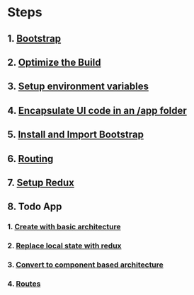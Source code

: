 # Steps

## 1. [Bootstrap](./steps/1.Bootstrap.md)

## 2. [Optimize the Build](./steps/2.OptimizeTheBuild.md)

## 3. [Setup environment variables](./steps/3.SetupEnvironmentVariables.md)

## 4. [Encapsulate UI code in an /app folder](./steps/4.EncapsulateUIcodeInAnAppFolder)

## 5. [Install and Import Bootstrap](./steps/5.InstallAndImportBootstrap.md)

## 6. [Routing](./steps/6.Routing.md)

## 7. [Setup Redux](./steps/7.SetupRedux.md)

## 8. Todo App

### 1. [Create with basic architecture](./steps/todo-app/1.CreateWithBasicArchitecture.md)

### 2. [Replace local state with redux](./steps/todo-app/2.ReplaceLocalStateWithRedux.md)

### 3. [Convert to component based architecture](./steps/todo-app/3.ConvertToComponentBasedArchitecture.md)

### 4. [Routes](./steps/todo-app/4.Routes.md)
